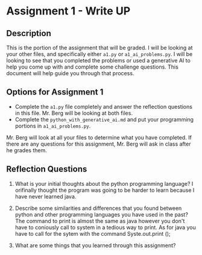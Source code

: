 # Assignment 1 - Write UP

## Description
This is the portion of the assignment that will be graded.  I will be looking at your other files, and specifically either `a1.py` or `a1_ai_problems.py`.  I will be looking to see that you completed the problems or used a generative AI to help you come up with and complete some challenge questions.  This document will help guide you through that process.

## Options for Assignment 1
- Complete the `a1.py` file completely and answer the reflection questions in this file.  Mr. Berg will be looking at both files.
- Complete the `python_with_generative_ai.md` and put your programming portions in `a1_ai_problems.py`.

Mr. Berg will look at all your files to determine what you have completed.  If there are any questions for this assignment, Mr. Berg will ask in class after he grades them.


## Reflection Questions

1. What is your initial thoughts about the python programming language?
 I orifinally thought the program was going to be harder to learn because I have never learned java.


2. Describe some similarities and differences that you found between python and other programming languages you have used in the past?
 The command to print is almost the same as java however you don't have to coniously call to system in a tedious way to print.
 As for java  you have to call for the sytem with the command Syste.out.print (); 
 

3. What are some things that you learned through this assignment?